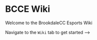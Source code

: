 # BCCE Wiki

Welcome to the BrookdaleCC Esports Wiki

Navigate to the `Wiki` tab to get started -->
